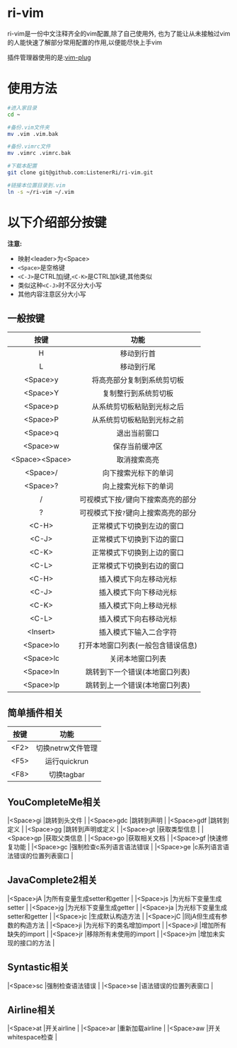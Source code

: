 # ri-vim
ri-vim是一份中文注释齐全的vim配置,除了自己使用外,
也为了能让从未接触过vim的人能快速了解部分常用配置的作用,以便能尽快上手vim

插件管理器使用的是:[vim-plug](https://github.com/junegunn/vim-plug)

# 使用方法
``` bash
#进入家目录
cd ~

#备份.vim文件夹
mv .vim .vim.bak

#备份.vimrc文件
mv .vimrc .vimrc.bak

#下载本配置
git clone git@github.com:ListenerRi/ri-vim.git

#链接本位置目录到.vim
ln -s ~/ri-vim ~/.vim
```

# 以下介绍部分按键

**注意:**
- 映射\<leader\>为\<Space\>
- `<Space>`是空格键
- `<C-J>`是CTRL加j键,`<C-K>`是CTRL加k键,其他类似
- 类似这种`<C-J>`时不区分大小写
- 其他内容注意区分大小写

## 一般按键

|按键		    |功能                                |
|:----:		    |:----:                              |
|H		    |移动到行首                          |
|L		    |移动到行尾                          |
|\<Space\>y	    |将高亮部分复制到系统剪切板          |
|\<Space\>Y	    |复制整行到系统剪切板                |
|\<Space\>p	    |从系统剪切板粘贴到光标之后          |
|\<Space\>P	    |从系统剪切板粘贴到光标之前          |
|\<Space\>q	    |退出当前窗口                        |
|\<Space\>w	    |保存当前缓冲区                      |
|\<Space\>\<Space\> |取消搜索高亮                        |
|\<Space\>/	    |向下搜索光标下的单词                |
|\<Space\>?	    |向上搜索光标下的单词                |
|/		    |可视模式下按`/`键向下搜索高亮的部分 |
|?		    |可视模式下按`?`键向上搜索高亮的部分 |
|\<C-H\>	    |正常模式下切换到左边的窗口          |
|\<C-J\>	    |正常模式下切换到下边的窗口          |
|\<C-K\>	    |正常模式下切换到上边的窗口          |
|\<C-L\>	    |正常模式下切换到右边的窗口          |
|\<C-H\>	    |插入模式下向左移动光标              |
|\<C-J\>	    |插入模式下向下移动光标              |
|\<C-K\>	    |插入模式下向上移动光标              |
|\<C-L\>	    |插入模式下向右移动光标              |
|\<Insert\>	    |插入模式下输入二合字符              |
|\<Space\>lo        |打开本地窗口列表(一般包含错误信息)  |
|\<Space\>lc        |关闭本地窗口列表                    |
|\<Space\>ln        |跳转到下一个错误(本地窗口列表)      |
|\<Space\>lp        |跳转到上一个错误(本地窗口列表)      |

## 简单插件相关

|按键		    |功能                                |
|:----:		    |:----:                              |
|\<F2\>		    |切换netrw文件管理                   |
|\<F5\>	    	    |运行quickrun                        |
|\<F8\>	    	    |切换tagbar                          |

## YouCompleteMe相关
|\<Space\>gi        |跳转到头文件                        |
|\<Space\>gdc       |跳转到声明                          |
|\<Space\>gdf       |跳转到定义                          |
|\<Space\>gg        |跳转到声明或定义                    |
|\<Space\>gt        |获取类型信息                        |
|\<Space\>gp        |获取父类信息                        |
|\<Space\>go        |获取相关文档                        |
|\<Space\>gf        |快速修复功能                        |
|\<Space\>gc        |强制检查c系列语言语法错误           |
|\<Space\>ge        |c系列语言语法错误的位置列表窗口     |

## JavaComplete2相关
|\<Space\>jA        |为所有变量生成setter和getter        |
|\<Space\>js        |为光标下变量生成setter              |
|\<Space\>jg        |为光标下变量生成getter              |
|\<Space\>ja        |为光标下变量生成setter和getter      |
|\<Space\>jc        |生成默认构造方法                    |
|\<Space\>jC        |同jA但生成有参数的构造方法          |
|\<Space\>ji        |为光标下的类名增加import            |
|\<Space\>jI        |增加所有缺失的import                |
|\<Space\>jr        |移除所有未使用的import              |
|\<Space\>jm        |增加未实现的接口的方法              |

## Syntastic相关
|\<Space\>sc        |强制检查语法错误                    |
|\<Space\>se        |语法错误的位置列表窗口              |

## Airline相关
|\<Space\>at        |开关airline                         |
|\<Space\>ar        |重新加载airline                     |
|\<Space\>aw        |开关whitespace检查                  |
